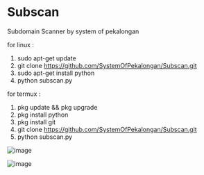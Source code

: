# Subscan
Subdomain Scanner by system of pekalongan

for linux :
1. sudo apt-get update
2. git clone https://github.com/SystemOfPekalongan/Subscan.git
3. sudo apt-get install python
4. python subscan.py

for termux :
1. pkg update && pkg upgrade
2. pkg install python
3. pkg install git
4. git clone https://github.com/SystemOfPekalongan/Subscan.git
5. python subscan.py



![image](https://user-images.githubusercontent.com/51450260/112807907-9ee76a80-90a2-11eb-85f1-5deea8a72f57.png)


![image](https://user-images.githubusercontent.com/51450260/112807962-b0307700-90a2-11eb-9eeb-6b0021320f15.png)
